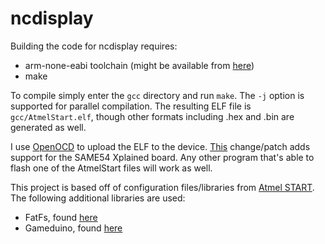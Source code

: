 # ncdisplay

Building the code for ncdisplay requires:
* arm-none-eabi toolchain (might be available from [here](https://developer.arm.com/open-source/gnu-toolchain/gnu-rm/downloads))
* make
  
To compile simply enter the ```gcc``` directory and run ```make```. The ```-j``` option is supported for parallel compilation. The resulting ELF file is ```gcc/AtmelStart.elf```, though other formats including .hex and .bin are generated as well.  
  
I use [OpenOCD](http://openocd.org/) to upload the ELF to the device. [This](http://openocd.zylin.com/#/c/4272/) change/patch adds support for the SAME54 Xplained board. Any other program that's able to flash one of the AtmelStart files will work as well.

This project is based off of configuration files/libraries from [Atmel START](https://start.atmel.com).
The following additional libraries are used:
* FatFs, found [here](http://elm-chan.org/fsw/ff/00index_e.html)
* Gameduino, found [here](http://excamera.com/sphinx/gameduino2/code.html)
